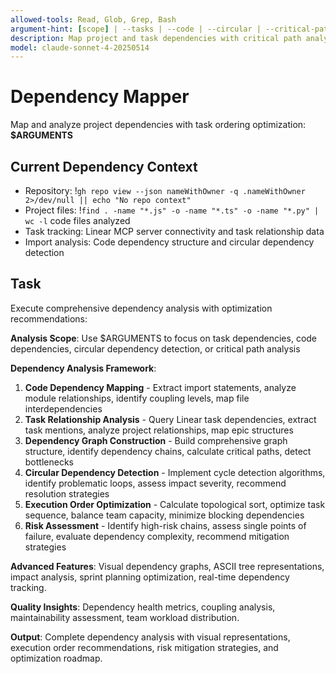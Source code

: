 ```yaml
---
allowed-tools: Read, Glob, Grep, Bash
argument-hint: [scope] | --tasks | --code | --circular | --critical-path
description: Map project and task dependencies with critical path analysis and circular dependency detection
model: claude-sonnet-4-20250514
---
```


# Dependency Mapper

Map and analyze project dependencies with task ordering optimization: **$ARGUMENTS**

## Current Dependency Context

- Repository: !`gh repo view --json nameWithOwner -q .nameWithOwner 2>/dev/null || echo "No repo context"`
- Project files: !`find . -name "*.js" -o -name "*.ts" -o -name "*.py" | wc -l` code files analyzed
- Task tracking: Linear MCP server connectivity and task relationship data
- Import analysis: Code dependency structure and circular dependency detection

## Task

Execute comprehensive dependency analysis with optimization recommendations:

**Analysis Scope**: Use $ARGUMENTS to focus on task dependencies, code dependencies, circular dependency detection, or critical path analysis

**Dependency Analysis Framework**:
1. **Code Dependency Mapping** - Extract import statements, analyze module relationships, identify coupling levels, map file interdependencies
2. **Task Relationship Analysis** - Query Linear task dependencies, extract task mentions, analyze project relationships, map epic structures
3. **Dependency Graph Construction** - Build comprehensive graph structure, identify dependency chains, calculate critical paths, detect bottlenecks
4. **Circular Dependency Detection** - Implement cycle detection algorithms, identify problematic loops, assess impact severity, recommend resolution strategies
5. **Execution Order Optimization** - Calculate topological sort, optimize task sequence, balance team capacity, minimize blocking dependencies
6. **Risk Assessment** - Identify high-risk chains, assess single points of failure, evaluate dependency complexity, recommend mitigation strategies

**Advanced Features**: Visual dependency graphs, ASCII tree representations, impact analysis, sprint planning optimization, real-time dependency tracking.

**Quality Insights**: Dependency health metrics, coupling analysis, maintainability assessment, team workload distribution.

**Output**: Complete dependency analysis with visual representations, execution order recommendations, risk mitigation strategies, and optimization roadmap.